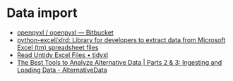 # Data import

* [openpyxl / openpyxl — Bitbucket](https://bitbucket.org/openpyxl/openpyxl/src/default/)
* [python-excel/xlrd: Library for developers to extract data from Microsoft Excel \(tm\) spreadsheet files](https://github.com/python-excel/xlrd/)
* [Read Untidy Excel Files • tidyxl](https://nacnudus.github.io/tidyxl/)
* [The Best Tools to Analyze Alternative Data \| Parts 2 & 3: Ingesting and Loading Data - AlternativeData](https://alternativedata.org/the-best-tools-to-analyze-alternative-data-parts-2-3-ingesting-and-loading-data/)


